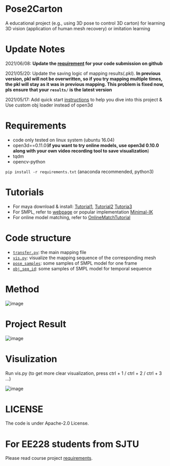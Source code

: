 # Pose2Carton
A educational project (e.g., using 3D pose to control 3D carton) for learning 3D vision (application of human mesh recovery) or imitation learning

# Update Notes 
2021/06/08: **Update the [requirement](doc/EE228.md) for your code submission on github**

2021/05/20: Update the saving logic of mapping results(.pkl). **In previous version, pkl will not be overwritten, so if you try mapping multiple times, the pkl will stay as it was in previous mapping. This problem is fixed now, pls ensure that your `results/` is the latest version**

2021/05/17: Add quick start [instructions](doc/fbx_from_the_internet.md) to help you dive into this project & Use custom obj loader instead of open3d

# Requirements
* code only tested on linux system (ubuntu 16.04)
* open3d==0.11.0(**if you want to try online models, use open3d 0.10.0 along with your own video recording tool to save visualization**)
* tqdm
* opencv-python

`pip install -r requirements.txt` (anaconda recommended, python3)


# Tutorials
* For maya download & install: [Tutorial1](https://blog.csdn.net/otter1010/article/details/111396928), [Tutorial2](https://knowledge.autodesk.com/zh-hans/support/maya/learn-explore/caas/simplecontent/content/installing-maya-2020-ubuntu.html) [Tutoria3](https://blog.csdn.net/White_Idiot/article/details/78253004)
* For SMPL, refer to [webpage](https://smpl.is.tue.mpg.de/) or popular implementation [Minimal-IK](https://github.com/CalciferZh/Minimal-IK)
* For online model matching, refer to [OnlineMatchTutorial](doc/fbx_from_the_internet.md)


# Code structure
* [`transfer.py`](transfer.py): the main mapping file
* [`vis.py`](vis.py): visualize the mapping sequence of the corresponding mesh
* [`pose_samples`](pose_samples/): some samples of SMPL model for one frame
* [`obj_seq_id`](obj_seq_id/): some samples of SMPL model for temporal sequence


# Method
![image](img/pipeline.png)

# Project Result
![image](img/pose2carton.png)

# Visulization
Run vis.py (to get more clear visualization, press ctrl + 1 / ctrl + 2 / ctrl + 3 ...)

![image](img/vis.png)

# LICENSE
The code is under Apache-2.0 License.

# For EE228 students from SJTU
Please read course project [requirements](doc/EE228.md). 
